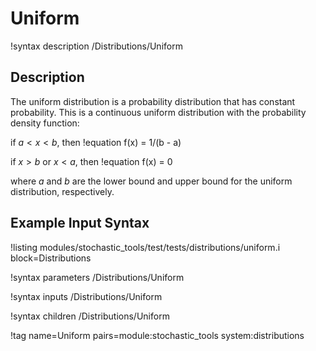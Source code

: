 # Uniform

!syntax description /Distributions/Uniform

## Description

The uniform distribution is a probability distribution that has constant probability.
This is a continuous uniform distribution with the probability density function:

if $a < x < b$, then
!equation
f(x) = 1/(b - a)

if $x > b$ or $x < a$, then
!equation
f(x) = 0

where $a$ and $b$ are the lower bound and upper bound for the uniform distribution, respectively.

## Example Input Syntax

!listing modules/stochastic_tools/test/tests/distributions/uniform.i block=Distributions

!syntax parameters /Distributions/Uniform

!syntax inputs /Distributions/Uniform

!syntax children /Distributions/Uniform

!tag name=Uniform pairs=module:stochastic_tools system:distributions
